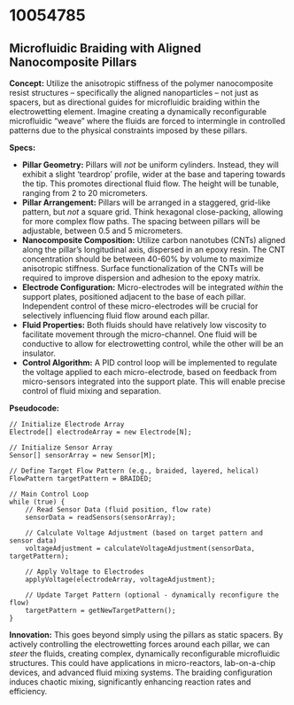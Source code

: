 # 10054785

## Microfluidic Braiding with Aligned Nanocomposite Pillars

**Concept:** Utilize the anisotropic stiffness of the polymer nanocomposite resist structures – specifically the aligned nanoparticles – not just as spacers, but as directional guides for microfluidic braiding within the electrowetting element. Imagine creating a dynamically reconfigurable microfluidic “weave” where the fluids are forced to intermingle in controlled patterns due to the physical constraints imposed by these pillars.

**Specs:**

*   **Pillar Geometry:** Pillars will *not* be uniform cylinders. Instead, they will exhibit a slight ‘teardrop’ profile, wider at the base and tapering towards the tip. This promotes directional fluid flow. The height will be tunable, ranging from 2 to 20 micrometers.
*   **Pillar Arrangement:** Pillars will be arranged in a staggered, grid-like pattern, but *not* a square grid. Think hexagonal close-packing, allowing for more complex flow paths. The spacing between pillars will be adjustable, between 0.5 and 5 micrometers.
*   **Nanocomposite Composition:** Utilize carbon nanotubes (CNTs) aligned along the pillar’s longitudinal axis, dispersed in an epoxy resin. The CNT concentration should be between 40-60% by volume to maximize anisotropic stiffness. Surface functionalization of the CNTs will be required to improve dispersion and adhesion to the epoxy matrix.
*   **Electrode Configuration:** Micro-electrodes will be integrated *within* the support plates, positioned adjacent to the base of each pillar. Independent control of these micro-electrodes will be crucial for selectively influencing fluid flow around each pillar.
*   **Fluid Properties:** Both fluids should have relatively low viscosity to facilitate movement through the micro-channel. One fluid will be conductive to allow for electrowetting control, while the other will be an insulator.
*   **Control Algorithm:** A PID control loop will be implemented to regulate the voltage applied to each micro-electrode, based on feedback from micro-sensors integrated into the support plate. This will enable precise control of fluid mixing and separation.

**Pseudocode:**

```
// Initialize Electrode Array
Electrode[] electrodeArray = new Electrode[N];

// Initialize Sensor Array
Sensor[] sensorArray = new Sensor[M];

// Define Target Flow Pattern (e.g., braided, layered, helical)
FlowPattern targetPattern = BRAIDED;

// Main Control Loop
while (true) {
    // Read Sensor Data (fluid position, flow rate)
    sensorData = readSensors(sensorArray);

    // Calculate Voltage Adjustment (based on target pattern and sensor data)
    voltageAdjustment = calculateVoltageAdjustment(sensorData, targetPattern);

    // Apply Voltage to Electrodes
    applyVoltage(electrodeArray, voltageAdjustment);

    // Update Target Pattern (optional - dynamically reconfigure the flow)
    targetPattern = getNewTargetPattern();
}
```

**Innovation:** This goes beyond simply using the pillars as static spacers. By actively controlling the electrowetting forces around each pillar, we can *steer* the fluids, creating complex, dynamically reconfigurable microfluidic structures. This could have applications in micro-reactors, lab-on-a-chip devices, and advanced fluid mixing systems. The braiding configuration induces chaotic mixing, significantly enhancing reaction rates and efficiency.